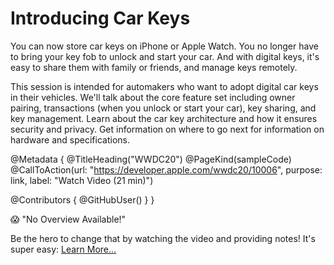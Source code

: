 # Introducing Car Keys

You can now store car keys on iPhone or Apple Watch. You no longer have to bring your key fob to unlock and start your car. And with digital keys, it's easy to share them with family or friends, and manage keys remotely.

This session is intended for automakers who want to adopt digital car keys in their vehicles. We'll talk about the core feature set including owner pairing, transactions (when you unlock or start your car), key sharing, and key management. Learn about the car key architecture and how it ensures security and privacy. Get information on where to go next for information on hardware and specifications.

@Metadata {
   @TitleHeading("WWDC20")
   @PageKind(sampleCode)
   @CallToAction(url: "https://developer.apple.com/wwdc20/10006", purpose: link, label: "Watch Video (21 min)")

   @Contributors {
      @GitHubUser(<replace this with your GitHub handle>)
   }
}

😱 "No Overview Available!"

Be the hero to change that by watching the video and providing notes! It's super easy:
 [Learn More…](https://wwdcnotes.github.io/WWDCNotes/documentation/wwdcnotes/contributing)

